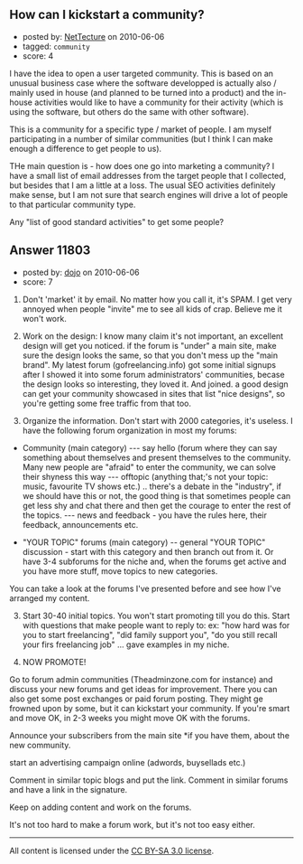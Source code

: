 ## How can I kickstart a community?

- posted by: [NetTecture](https://stackexchange.com/users/-1/3350-nettecture) on 2010-06-06
- tagged: `community`
- score: 4

I have the idea to open a user targeted community. This is based on an unusual business case where the software developped is actually also / mainly used in house (and planned to be turned into a product) and the in-house activities would like to have a community for their activity (which is using the software, but others do the same with other software).

This is a community for a specific type / market of people. I am myself participating in a number of similar communities (but I think I can make enough a difference to get people to us).

THe main question is - how does one go into marketing a community? I have a small list of email addresses from the target people that I collected, but besides that I am a little at a loss. The usual SEO activities definitely make sense, but I am not sure that search engines will drive a lot of people to that particular community type.

Any "list of good standard activities" to get some people?


## Answer 11803

- posted by: [dojo](https://stackexchange.com/users/-1/3581-dojo) on 2010-06-06
- score: 7

1. Don't 'market' it by email. No matter how you call it, it's SPAM. I get very annoyed when people "invite" me to see all kids of crap. Believe me it won't work.

2. Work on the design: I know many claim it's not important, an excellent design will get you noticed. if the forum is "under" a main site, make sure the design looks the same, so that you don't mess up the "main brand". My latest forum (gofreelancing.info) got some initial signups after I showed it into some forum administrators' communities, becase the design looks so interesting, they loved it. And joined. a good design can get your community showcased in sites that list "nice designs", so you're getting some free traffic from that too.

3. Organize the information. Don't start with 2000 categories, it's useless. I have the following forum organization in most my forums:

- Community (main category)
--- say hello (forum where they can say something about themselves and present themselves to the community. Many new people are "afraid" to enter the community, we can solve their shyness this way
--- offtopic (anything that;'s not your topic: music, favourite TV shows etc.) .. there's a debate in the "industry", if we should have this or not, the good thing is that sometimes people can get less shy and chat there and then get the courage to enter the rest of the topics. 
--- news and feedback - you have the rules here, their feedback, announcements etc.

- "YOUR TOPIC" forums (main category)
-- general "YOUR TOPIC" discussion - start with this category and then branch out from it. Or have 3-4 subforums for the niche and, when the forums get active and you have more stuff, move topics to new categories.

You can take a look at the forums I've presented before and see how I've arranged my content.

3. Start 30-40 initial topics. You won't start promoting till you do this. Start with questions that make people want to reply to: ex: "how hard was for you to start freelancing", "did family support you", "do you still recall your firs freelancing job" ... gave examples in my niche.

4. NOW PROMOTE!

Go to forum admin communities (Theadminzone.com for instance) and discuss your new forums and get ideas for improvement. There you can also get some post exchanges or paid forum posting. They might ge frowned upon by some, but it can kickstart your community. If you're smart and move OK, in 2-3 weeks you might move OK with the forums.

Announce your subscribers from the main site *if you have them, about the new community. 

start an advertising campaign online (adwords, buysellads etc.)

Comment in similar topic blogs and put the link. Comment in similar forums and have a link in the signature.

Keep on adding content and work on the forums.

It's not too hard to make a forum work, but it's not too easy either.



---

All content is licensed under the [CC BY-SA 3.0 license](https://creativecommons.org/licenses/by-sa/3.0/).
